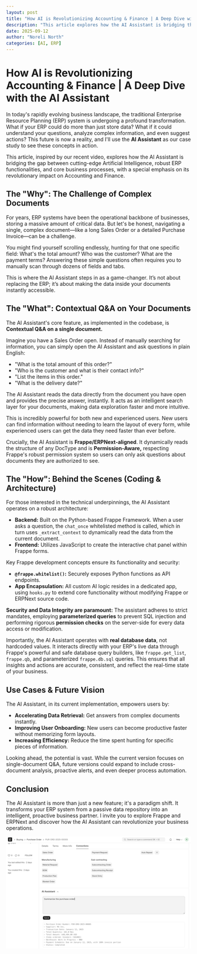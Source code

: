 ```yaml
---
layout: post
title: "How AI is Revolutionizing Accounting & Finance | A Deep Dive with the AI Assistant"
description: "This article explores how the AI Assistant is bridging the gap between cutting-edge Artificial Intelligence, robust ERP functionalities, and core business processes, with a special emphasis on its revolutionary impact on Accounting and Finance."
date: 2025-09-12
author: "Noreli North"
categories: [AI, ERP]
---
```

# How AI is Revolutionizing Accounting & Finance | A Deep Dive with the AI Assistant

In today's rapidly evolving business landscape, the traditional Enterprise Resource Planning (ERP) system is undergoing a profound transformation. What if your ERP could do more than just store data? What if it could understand your questions, analyze complex information, and even suggest actions? This future is now a reality, and I'll use the **AI Assistant** as our case study to see these concepts in action.

This article, inspired by our recent video, explores how the AI Assistant is bridging the gap between cutting-edge Artificial Intelligence, robust ERP functionalities, and core business processes, with a special emphasis on its revolutionary impact on Accounting and Finance.

## The "Why": The Challenge of Complex Documents

For years, ERP systems have been the operational backbone of businesses, storing a massive amount of critical data. But let's be honest, navigating a single, complex document—like a long Sales Order or a detailed Purchase Invoice—can be a challenge.

You might find yourself scrolling endlessly, hunting for that one specific field: What's the total amount? Who was the customer? What are the payment terms? Answering these simple questions often requires you to manually scan through dozens of fields and tabs.

This is where the AI Assistant steps in as a game-changer. It’s not about replacing the ERP; it’s about making the data inside your documents instantly accessible.

## The "What": Contextual Q&A on Your Documents

The AI Assistant's core feature, as implemented in the codebase, is **Contextual Q&A on a single document.**

Imagine you have a Sales Order open. Instead of manually searching for information, you can simply open the AI Assistant and ask questions in plain English:

*   "What is the total amount of this order?"
*   "Who is the customer and what is their contact info?"
*   "List the items in this order."
*   "What is the delivery date?"

The AI Assistant reads the data directly from the document you have open and provides the precise answer, instantly. It acts as an intelligent search layer for your documents, making data exploration faster and more intuitive.

This is incredibly powerful for both new and experienced users. New users can find information without needing to learn the layout of every form, while experienced users can get the data they need faster than ever before.

Crucially, the AI Assistant is **Frappe/ERPNext-aligned**. It dynamically reads the structure of any DocType and is **Permission-Aware,** respecting Frappe's robust permission system so users can only ask questions about documents they are authorized to see.

## The "How": Behind the Scenes (Coding & Architecture)

For those interested in the technical underpinnings, the AI Assistant operates on a robust architecture:

*   **Backend:** Built on the Python-based Frappe Framework. When a user asks a question, the `chat_once` whitelisted method is called, which in turn uses `_extract_context` to dynamically read the data from the current document.
*   **Frontend:** Utilizes JavaScript to create the interactive chat panel within Frappe forms.

Key Frappe development concepts ensure its functionality and security:

*   **`@frappe.whitelist()`:** Securely exposes Python functions as API endpoints.
*   **App Encapsulation:** All custom AI logic resides in a dedicated app, using `hooks.py` to extend core functionality without modifying Frappe or ERPNext source code.

**Security and Data Integrity are paramount:** The assistant adheres to strict mandates, employing **parameterized queries** to prevent SQL injection and performing rigorous **permission checks** on the server-side for every data access or modification.

Importantly, the AI Assistant operates with **real database data**, not hardcoded values. It interacts directly with your ERP's live data through Frappe's powerful and safe database query builders, like `frappe.get_list`, `frappe.qb`, and parameterized `frappe.db.sql` queries. This ensures that all insights and actions are accurate, consistent, and reflect the real-time state of your business.

## Use Cases & Future Vision

The AI Assistant, in its current implementation, empowers users by:

*   **Accelerating Data Retrieval:** Get answers from complex documents instantly.
*   **Improving User Onboarding:** New users can become productive faster without memorizing form layouts.
*   **Increasing Efficiency:** Reduce the time spent hunting for specific pieces of information.

Looking ahead, the potential is vast. While the current version focuses on single-document Q&A, future versions could expand to include cross-document analysis, proactive alerts, and even deeper process automation.

## Conclusion

The AI Assistant is more than just a new feature; it's a paradigm shift. It transforms your ERP system from a passive data repository into an intelligent, proactive business partner. I invite you to explore Frappe and ERPNext and discover how the AI Assistant can revolutionize your business operations.

![alt text](/assets/ai_assistant.png)

